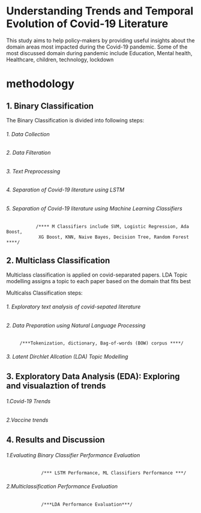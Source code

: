 #  Understanding Trends and Temporal Evolution of Covid-19 Literature


This study aims to help policy-makers by providing useful insights about the domain areas most impacted during the Covid-19 pandemic. Some of the most
discussed domain during pandemic include Education, Mental health, Healthcare, children, technology, lockdown

#  methodology


##  1. Binary Classification

The Binary Classification is divided into following steps: 
  ###### 1. Data Collection
  ###### 2. Data Filteration
  ###### 3. Text Preprocessing
  ###### 4. Separation of Covid-19 literature using LSTM
  ###### 5. Separation of Covid-19 literature using Machine Learning Classifiers
        
               /**** M Classifiers include SVM, Logistic Regression, Ada Boost, 
                XG Boost, KNN, Naive Bayes, Decision Tree, Random Forest   ****/
 
##  2. Multiclass Classification

Multiclass classification is applied on covid-separated papers. LDA Topic modelling assigns a topic to each paper based on the domain that fits best

Multicalss Classification steps:
  ###### 1. Exploratory text analysis of covid-sepated literature
  ###### 2. Data Preparation using Natural Language Processing
                  
         /***Tokenization, dictionary, Bag-of-words (BOW) corpus ****/
         
  ###### 3. Latent Dirchlet Allcation (LDA) Topic Modelling
 
##  3. Exploratory Data Analysis (EDA): Exploring and visualaztion of trends
  ###### 1.Covid-19 Trends
  ###### 2.Vaccine trends

##  4. Results and Discussion 
  ###### 1.Evaluating Binary Classifier Performance Evaluation
                 /*** LSTM Performance, ML Classifiers Performance ***/
  ###### 2.Multiclassification Performance Evaluation
                 /***LDA Performance Evaluation***/

